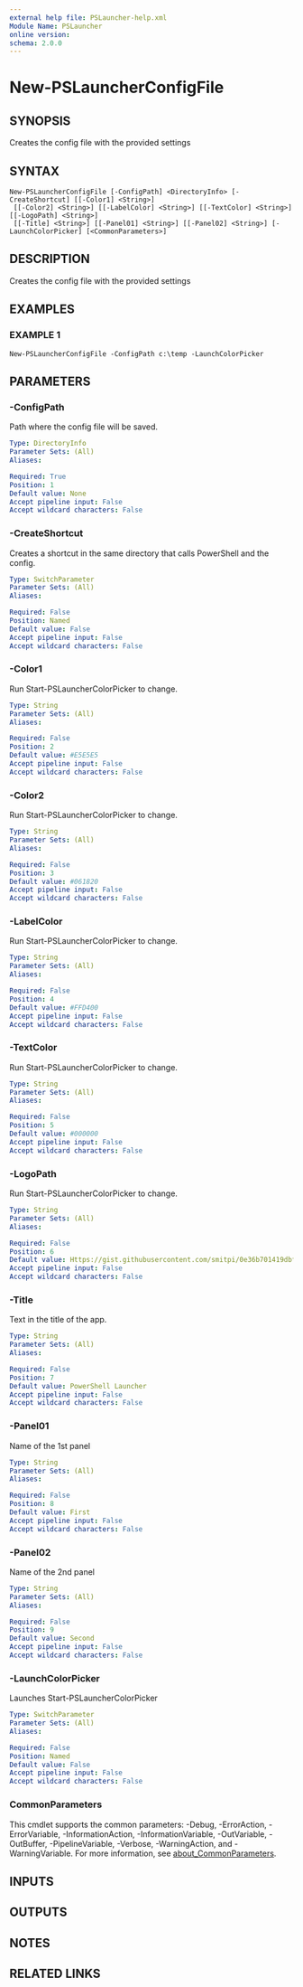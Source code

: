 ```yaml
---
external help file: PSLauncher-help.xml
Module Name: PSLauncher
online version:
schema: 2.0.0
---
```


# New-PSLauncherConfigFile

## SYNOPSIS
Creates the config file with the provided settings

## SYNTAX

```
New-PSLauncherConfigFile [-ConfigPath] <DirectoryInfo> [-CreateShortcut] [[-Color1] <String>]
 [[-Color2] <String>] [[-LabelColor] <String>] [[-TextColor] <String>] [[-LogoPath] <String>]
 [[-Title] <String>] [[-Panel01] <String>] [[-Panel02] <String>] [-LaunchColorPicker] [<CommonParameters>]
```

## DESCRIPTION
Creates the config file with the provided settings

## EXAMPLES

### EXAMPLE 1
```
New-PSLauncherConfigFile -ConfigPath c:\temp -LaunchColorPicker
```

## PARAMETERS

### -ConfigPath
Path where the config file will be saved.

```yaml
Type: DirectoryInfo
Parameter Sets: (All)
Aliases:

Required: True
Position: 1
Default value: None
Accept pipeline input: False
Accept wildcard characters: False
```

### -CreateShortcut
Creates a shortcut in the same directory that calls PowerShell and the config.

```yaml
Type: SwitchParameter
Parameter Sets: (All)
Aliases:

Required: False
Position: Named
Default value: False
Accept pipeline input: False
Accept wildcard characters: False
```

### -Color1
Run Start-PSLauncherColorPicker to change.

```yaml
Type: String
Parameter Sets: (All)
Aliases:

Required: False
Position: 2
Default value: #E5E5E5
Accept pipeline input: False
Accept wildcard characters: False
```

### -Color2
Run Start-PSLauncherColorPicker to change.

```yaml
Type: String
Parameter Sets: (All)
Aliases:

Required: False
Position: 3
Default value: #061820
Accept pipeline input: False
Accept wildcard characters: False
```

### -LabelColor
Run Start-PSLauncherColorPicker to change.

```yaml
Type: String
Parameter Sets: (All)
Aliases:

Required: False
Position: 4
Default value: #FFD400
Accept pipeline input: False
Accept wildcard characters: False
```

### -TextColor
Run Start-PSLauncherColorPicker to change.

```yaml
Type: String
Parameter Sets: (All)
Aliases:

Required: False
Position: 5
Default value: #000000
Accept pipeline input: False
Accept wildcard characters: False
```

### -LogoPath
Run Start-PSLauncherColorPicker to change.

```yaml
Type: String
Parameter Sets: (All)
Aliases:

Required: False
Position: 6
Default value: Https://gist.githubusercontent.com/smitpi/0e36b701419dbf9282ecfc6d0f7b654c/raw/8fe6a2fc91a27a9ebccb753f6508a2edd039c208/default-monochrome-black.png
Accept pipeline input: False
Accept wildcard characters: False
```

### -Title
Text in the title of the app.

```yaml
Type: String
Parameter Sets: (All)
Aliases:

Required: False
Position: 7
Default value: PowerShell Launcher
Accept pipeline input: False
Accept wildcard characters: False
```

### -Panel01
Name of the 1st panel

```yaml
Type: String
Parameter Sets: (All)
Aliases:

Required: False
Position: 8
Default value: First
Accept pipeline input: False
Accept wildcard characters: False
```

### -Panel02
Name of the 2nd panel

```yaml
Type: String
Parameter Sets: (All)
Aliases:

Required: False
Position: 9
Default value: Second
Accept pipeline input: False
Accept wildcard characters: False
```

### -LaunchColorPicker
Launches Start-PSLauncherColorPicker

```yaml
Type: SwitchParameter
Parameter Sets: (All)
Aliases:

Required: False
Position: Named
Default value: False
Accept pipeline input: False
Accept wildcard characters: False
```

### CommonParameters
This cmdlet supports the common parameters: -Debug, -ErrorAction, -ErrorVariable, -InformationAction, -InformationVariable, -OutVariable, -OutBuffer, -PipelineVariable, -Verbose, -WarningAction, and -WarningVariable. For more information, see [about_CommonParameters](http://go.microsoft.com/fwlink/?LinkID=113216).

## INPUTS

## OUTPUTS

## NOTES

## RELATED LINKS
